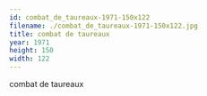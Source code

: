 ```yaml
---
id: combat_de_taureaux-1971-150x122
filename: ./combat_de_taureaux-1971-150x122.jpg
title: combat de taureaux
year: 1971
height: 150
width: 122
---
```


combat de taureaux
